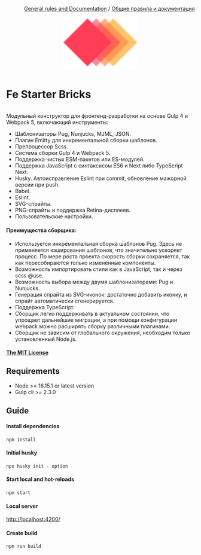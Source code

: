 <p align="right">
<a href="rules/en.md">General rules and Documentation</a> / <a href="rules/ru.md">Общие правила и документация</a>
</p>

<p style="text-align: center">
    <img width="200" height="auto" src="src/assets/img/Logo.svg" title="Starter Boilerplate" alt="Starter Boilerplate" align="center"> <h1 style="font-weight: bold; display: inline-block; vertical-align: middle;">Fe Starter Bricks</h1>
</p>

Модульный конструктор для фронтенд-разработки на основе Gulp 4 и Webpack 5, включающий инструменты:
- Шаблонизаторы Pug, Nunjucks, MJML, JSON.
- Плагин Emitty для инкрементальной сборки шаблонов.
- Препроцессор Scss.
- Система сборки Gulp 4 и Webpack 5.
- Поддержка чистых ESM-пакетов или ES-модулей.
- Поддержка JavaScript с синтаксисом ES6 и Next либо TypeScript Next.
- Husky. Автоисправление Eslint при commit, обновление мажорной версии при push.
- Babel.
- Eslint.
- SVG-спрайты.
- PNG-спрайты и поддержка Retina-дисплеев.
- Пользовательские настройки.

#### Преимущества сборщика:

- Используется инкрементальная сборка шаблонов Pug. Здесь не применяется кэширование шаблонов, что значительно ускоряет процесс. По мере роста проекта скорость сборки сохраняется, так как пересобираются только изменённые компоненты.
- Возможность импортировать стили как в JavaScript, так и через scss @use.
- Возможность выбора между двумя шаблонизаторами: Pug и Nunjucks.
- Генерация спрайта из SVG-иконок: достаточно добавить иконку, и спрайт автоматически сгенерируется.
- Поддержка TypeScript.
- Сборщик легко поддерживать в актуальном состоянии, что упрощает дальнейшие миграции, а при помощи конфигурации webpack можно расширять сборку различными плагинами.
- Сборщик не зависим от глобального окружения, необходим только установленный Node.js.

####  <a href="LICENSE">The MIT License</a>

## Requirements
* Node >= 16.15.1 or latest version
* Gulp cli >= 2.3.0

## Guide
#### Install dependencies
```commandline
npm install
```

#### Initial husky
```commandline
npx husky init - option
```

#### Start local and hot-reloads
```commandline
npm start
```

#### Local server
[http://localhost:4200/](http://localhost:4200/)

#### Create build
```commandline
npm run build
```
